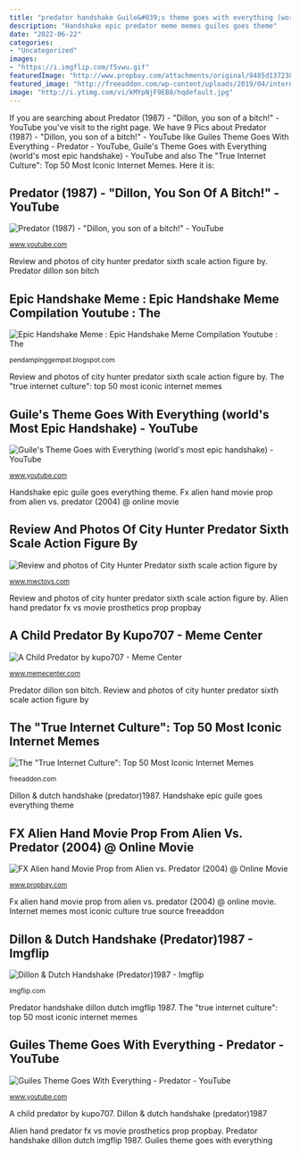 ```yaml
---
title: "predator handshake Guile&#039;s theme goes with everything (world&#039;s most epic handshake)"
description: "Handshake epic predator meme memes guiles goes theme"
date: "2022-06-22"
categories:
- "Uncategorized"
images:
- "https://i.imgflip.com/f5vwu.gif"
featuredImage: "http://www.propbay.com/attachments/original/9485d1372388878-fx-alien-hand-dsc035842.jpg"
featured_image: "http://freeaddon.com/wp-content/uploads/2019/04/internet-memes-26.jpg"
image: "http://i.ytimg.com/vi/kMYpNjF9EB8/hqdefault.jpg"
---
```


If you are searching about Predator (1987) - &quot;Dillon, you son of a bitch!&quot; - YouTube you've visit to the right page. We have 9 Pics about Predator (1987) - &quot;Dillon, you son of a bitch!&quot; - YouTube like Guiles Theme Goes With Everything - Predator - YouTube, Guile&#039;s Theme Goes with Everything (world&#039;s most epic handshake) - YouTube and also The &quot;True Internet Culture&quot;: Top 50 Most Iconic Internet Memes. Here it is:

## Predator (1987) - &quot;Dillon, You Son Of A Bitch!&quot; - YouTube

![Predator (1987) - &quot;Dillon, you son of a bitch!&quot; - YouTube](http://i.ytimg.com/vi/ItzslynRhwg/maxresdefault.jpg "Dillon &amp; dutch handshake (predator)1987")

<small>www.youtube.com</small>

Review and photos of city hunter predator sixth scale action figure by. Predator dillon son bitch

## Epic Handshake Meme : Epic Handshake Meme Compilation Youtube : The

![Epic Handshake Meme : Epic Handshake Meme Compilation Youtube : The](https://i.kym-cdn.com/photos/images/original/001/406/739/712.jpg "Epic handshake meme : epic handshake meme compilation youtube : the")

<small>pendampinggempat.blogspot.com</small>

Review and photos of city hunter predator sixth scale action figure by. The &quot;true internet culture&quot;: top 50 most iconic internet memes

## Guile&#039;s Theme Goes With Everything (world&#039;s Most Epic Handshake) - YouTube

![Guile&#039;s Theme Goes with Everything (world&#039;s most epic handshake) - YouTube](https://i.ytimg.com/vi/BcIjFeWE4fE/maxresdefault.jpg "Alien hand predator fx vs movie prosthetics prop propbay")

<small>www.youtube.com</small>

Handshake epic guile goes everything theme. Fx alien hand movie prop from alien vs. predator (2004) @ online movie

## Review And Photos Of City Hunter Predator Sixth Scale Action Figure By

![Review and photos of City Hunter Predator sixth scale action figure by](http://www.mwctoys.com/images2/review_cityhunter_12.jpg "Internet memes most iconic culture true source freeaddon")

<small>www.mwctoys.com</small>

Review and photos of city hunter predator sixth scale action figure by. Alien hand predator fx vs movie prosthetics prop propbay

## A Child Predator By Kupo707 - Meme Center

![A Child Predator by kupo707 - Meme Center](https://img.memecdn.com/a-child-predator_fb_3289535.jpg "Predator dillon son bitch")

<small>www.memecenter.com</small>

Predator dillon son bitch. Review and photos of city hunter predator sixth scale action figure by

## The &quot;True Internet Culture&quot;: Top 50 Most Iconic Internet Memes

![The &quot;True Internet Culture&quot;: Top 50 Most Iconic Internet Memes](http://freeaddon.com/wp-content/uploads/2019/04/internet-memes-26.jpg "Predator dillon son bitch")

<small>freeaddon.com</small>

Dillon &amp; dutch handshake (predator)1987. Handshake epic guile goes everything theme

## FX Alien Hand Movie Prop From Alien Vs. Predator (2004) @ Online Movie

![FX Alien hand Movie Prop from Alien vs. Predator (2004) @ Online Movie](http://www.propbay.com/attachments/original/9485d1372388878-fx-alien-hand-dsc035842.jpg "Dillon &amp; dutch handshake (predator)1987")

<small>www.propbay.com</small>

Fx alien hand movie prop from alien vs. predator (2004) @ online movie. Internet memes most iconic culture true source freeaddon

## Dillon &amp; Dutch Handshake (Predator)1987 - Imgflip

![Dillon &amp; Dutch Handshake (Predator)1987 - Imgflip](https://i.imgflip.com/f5vwu.gif "Handshake empires kym arms")

<small>imgflip.com</small>

Predator handshake dillon dutch imgflip 1987. The &quot;true internet culture&quot;: top 50 most iconic internet memes

## Guiles Theme Goes With Everything - Predator - YouTube

![Guiles Theme Goes With Everything - Predator - YouTube](http://i.ytimg.com/vi/kMYpNjF9EB8/hqdefault.jpg "Guile&#039;s theme goes with everything (world&#039;s most epic handshake)")

<small>www.youtube.com</small>

A child predator by kupo707. Dillon &amp; dutch handshake (predator)1987

Alien hand predator fx vs movie prosthetics prop propbay. Predator handshake dillon dutch imgflip 1987. Guiles theme goes with everything
